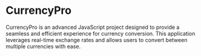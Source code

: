 # CurrencyPro
CurrencyPro is an advanced JavaScript project designed to provide a seamless and efficient experience for currency conversion. This application leverages real-time exchange rates and allows users to convert between multiple currencies with ease.
